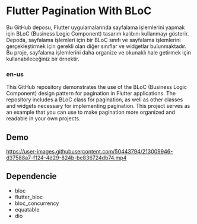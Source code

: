
# Flutter Pagination With BLoC

Bu GitHub deposu, Flutter uygulamalarında sayfalama işlemlerini yapmak için BLoC (Business Logic Component) tasarım kalıbını kullanmayı gösterir. Depoda, sayfalama işlemleri için bir BLoC sınıfı ve sayfalama işlemlerini gerçekleştirmek için gerekli olan diğer sınıflar ve widgetlar bulunmaktadır. Bu proje, sayfalama işlemlerini daha organize ve okunaklı hale getirmek için kullanabileceğiniz bir örnektir.
### en-us
This GitHub repository demonstrates the use of the BLoC (Business Logic Component) design pattern for pagination in Flutter applications. The repository includes a BLoC class for pagination, as well as other classes and widgets necessary for implementing pagination. This project serves as an example that you can use to make pagination more organized and readable in your own projects.


## Demo



https://user-images.githubusercontent.com/50443794/213009946-d37588a7-f124-4d29-824b-be836724db74.mp4


  
## Dependencie

* bloc
* flutter_bloc
* bloc_concurrency
* equatable
* dio

  
